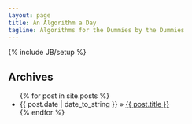 ```yaml
---
layout: page
title: An Algorithm a Day
tagline: Algorithms for the Dummies by the Dummies
---
```

{% include JB/setup %}
    
## Archives

<ul class="posts">
  {% for post in site.posts %}
    <li><span>{{ post.date | date_to_string }}</span> &raquo; <a href="{{ BASE_PATH }}{{ post.url }}">{{ post.title }}</a></li>
  {% endfor %}
</ul>


